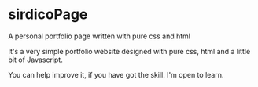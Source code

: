 # sirdicoPage
A personal portfolio page written with pure css and html

It's a very simple portfolio website designed with pure css, html and a little bit of Javascript. 

You can help improve it, if you have got the skill. I'm open to learn.
